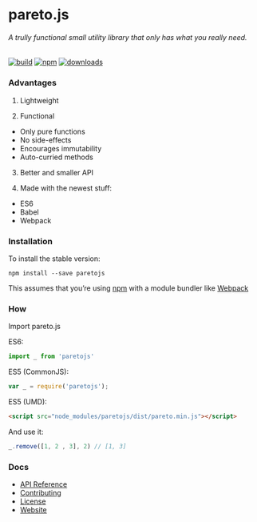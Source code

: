 # pareto.js

###### A trully functional small utility library that only has what you really need.

[![build](https://img.shields.io/travis/concretesolutions/pareto.js/master.svg?style=flat-square)](https://travis-ci.org/concretesolutions/pareto.js)
[![npm](https://img.shields.io/npm/v/paretojs.svg?style=flat-square)](https://www.npmjs.com/package/paretojs)
[![downloads](https://img.shields.io/npm/dm/paretojs.svg?style=flat-square)](https://www.npmjs.com/package/paretojs)

### Advantages

1. Lightweight

2. Functional
 * Only pure functions
 * No side-effects
 * Encourages immutability
 * Auto-curried methods

3. Better and smaller API

4. Made with the newest stuff:
 * ES6
 * Babel
 * Webpack

### Installation

To install the stable version:

```
npm install --save paretojs
```

This assumes that you’re using [npm](https://www.npmjs.com/) with a module bundler like [Webpack](http://webpack.github.io)

### How

Import pareto.js

ES6:

```js
import _ from 'paretojs'
```

ES5 (CommonJS):

```js
var _ = require('paretojs');
```

ES5 (UMD):

```html
<script src="node_modules/paretojs/dist/pareto.min.js"></script>
```

And use it:

```js
_.remove([1, 2 , 3], 2) // [1, 3]
```

### Docs

* [API Reference](https://github.com/concretesolutions/pareto.js/blob/master/API.md)
* [Contributing](https://github.com/concretesolutions/pareto.js/blob/master/CONTRIBUTING.md)
* [License](https://github.com/concretesolutions/pareto.js/blob/master/LICENSE.md)
* [Website](http://www.concretesolutions.com.br/pareto.js/)
